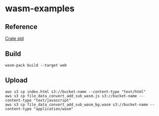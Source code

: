 # wasm-examples

## Reference
[Crate std](https://doc.rust-lang.org/std/primitive.u8.html)

## Build
```
wasm-pack build --target web
```

## Upload
```
aws s3 cp index.html s3://bucket-name --content-type "text/html"
aws s3 cp file_data_convert_add_sub_wasm.js s3://bucket-name --content-type "text/javascript"
aws s3 cp file_data_convert_add_sub_wasm_bg.wasm s3://bucket-name --content-type "application/wasm"
```
